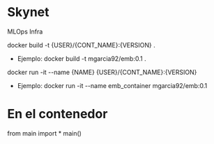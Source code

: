 # Skynet
MLOps Infra

docker build -t {USER}/{CONT_NAME}:{VERSION} .
- Ejemplo: docker build -t mgarcia92/emb:0.1 .

docker run -it --name {NAME} {USER}/{CONT_NAME}:{VERSION}
- Ejemplo: docker run -it --name emb_container mgarcia92/emb:0.1

# En el contenedor
from main import *
main()